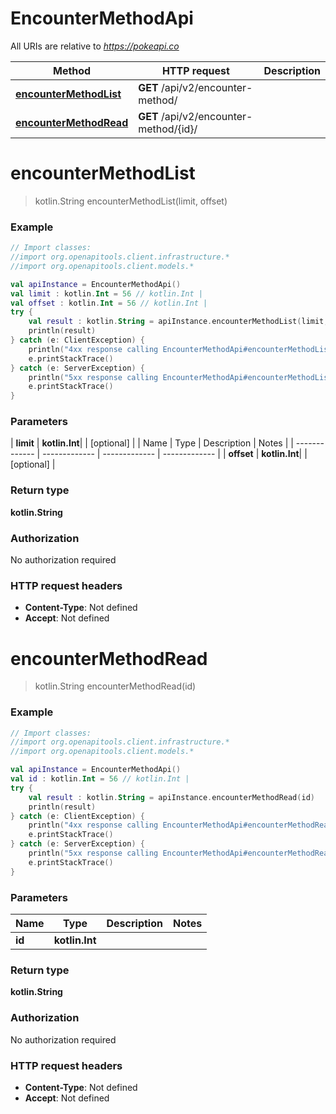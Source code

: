 # EncounterMethodApi

All URIs are relative to *https://pokeapi.co*

| Method | HTTP request | Description |
| ------------- | ------------- | ------------- |
| [**encounterMethodList**](EncounterMethodApi.md#encounterMethodList) | **GET** /api/v2/encounter-method/ |  |
| [**encounterMethodRead**](EncounterMethodApi.md#encounterMethodRead) | **GET** /api/v2/encounter-method/{id}/ |  |


<a id="encounterMethodList"></a>
# **encounterMethodList**
> kotlin.String encounterMethodList(limit, offset)



### Example
```kotlin
// Import classes:
//import org.openapitools.client.infrastructure.*
//import org.openapitools.client.models.*

val apiInstance = EncounterMethodApi()
val limit : kotlin.Int = 56 // kotlin.Int | 
val offset : kotlin.Int = 56 // kotlin.Int | 
try {
    val result : kotlin.String = apiInstance.encounterMethodList(limit, offset)
    println(result)
} catch (e: ClientException) {
    println("4xx response calling EncounterMethodApi#encounterMethodList")
    e.printStackTrace()
} catch (e: ServerException) {
    println("5xx response calling EncounterMethodApi#encounterMethodList")
    e.printStackTrace()
}
```

### Parameters
| **limit** | **kotlin.Int**|  | [optional] |
| Name | Type | Description  | Notes |
| ------------- | ------------- | ------------- | ------------- |
| **offset** | **kotlin.Int**|  | [optional] |

### Return type

**kotlin.String**

### Authorization

No authorization required

### HTTP request headers

 - **Content-Type**: Not defined
 - **Accept**: Not defined

<a id="encounterMethodRead"></a>
# **encounterMethodRead**
> kotlin.String encounterMethodRead(id)



### Example
```kotlin
// Import classes:
//import org.openapitools.client.infrastructure.*
//import org.openapitools.client.models.*

val apiInstance = EncounterMethodApi()
val id : kotlin.Int = 56 // kotlin.Int | 
try {
    val result : kotlin.String = apiInstance.encounterMethodRead(id)
    println(result)
} catch (e: ClientException) {
    println("4xx response calling EncounterMethodApi#encounterMethodRead")
    e.printStackTrace()
} catch (e: ServerException) {
    println("5xx response calling EncounterMethodApi#encounterMethodRead")
    e.printStackTrace()
}
```

### Parameters
| Name | Type | Description  | Notes |
| ------------- | ------------- | ------------- | ------------- |
| **id** | **kotlin.Int**|  | |

### Return type

**kotlin.String**

### Authorization

No authorization required

### HTTP request headers

 - **Content-Type**: Not defined
 - **Accept**: Not defined

